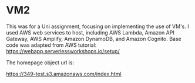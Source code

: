 # VM2
This was for a Uni assignment, focusing on implementing the use of VM's.
I used AWS web services to host, including AWS Lambda, Amazon API Gateway, AWS Amplify, Amazon DynamoDB, and Amazon Cognito.
Base code was adapted from AWS tutorial: https://webapp.serverlessworkshops.io/setup/

The homepage object url is:

https://349-test.s3.amazonaws.com/index.html
